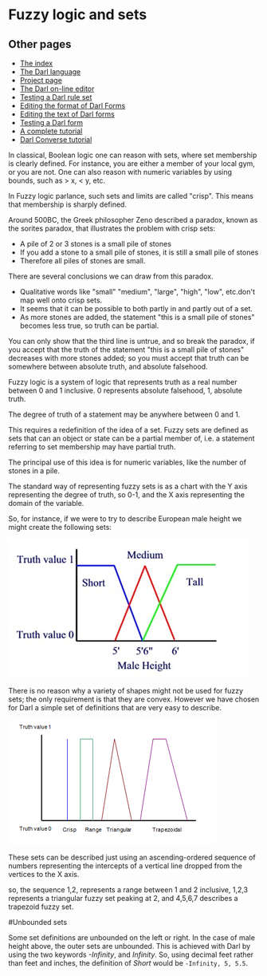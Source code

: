 ﻿Fuzzy logic and sets
====

## Other pages

+ [The index](index)
+ [The Darl language](darl)
+ [Project page](projectpage)
+ [The Darl on-line editor](darleditor)
+ [Testing a Darl rule set](darltest)
+ [Editing the format of Darl Forms](formeditor)
+ [Editing the text of Darl forms](languageeditor)
+ [Testing a Darl form](formtest)
+ [A complete tutorial](tutorial)
+ [Darl Converse tutorial](conversetutorial)


In classical, Boolean logic one can reason with sets, where set membership is clearly defined. 
For instance, you are either a member of your local gym, or you are not. 
One can also reason with numeric variables by using bounds, such as > x, < y, etc.

In Fuzzy logic parlance, such sets and limits are called "crisp". This means that membership is sharply defined.

Around 500BC, the Greek philosopher Zeno described a paradox, known as the sorites paradox, that illustrates the problem with crisp sets:

+ A pile of 2 or 3 stones is a small pile of stones
+ If you add a stone to a small pile of stones, it is still a small pile of stones
+ Therefore all piles of stones are small.

There are several conclusions we can draw from this paradox.

+ Qualitative words like "small" "medium", "large", "high", "low", etc.don't map well onto crisp sets.
+ It seems that it can be possible to both partly in and partly out of a set.
+ As more  stones are added, the statement "this is a small pile of stones" becomes less true, so truth can be partial.

You can only show that the third line is untrue, and so break the paradox, if you accept that the truth of the statement "this is a small pile of stones" decreases with more stones added; so you must accept that truth can be somewhere between absolute truth, and absolute falsehood.

Fuzzy logic is a system of logic that represents truth as a real number between 0 and 1 inclusive. 
0 represents absolute falsehood, 1, absolute truth.

The degree of truth of a statement may be anywhere between 0 and 1. 

This requires a redefinition of the idea of a set. Fuzzy sets are defined as sets that can an object or state can be a partial member of, i.e. a statement referring to set membership may have partial truth.

The principal use of this idea is for numeric variables, like the number of stones in a pile.

The standard way of representing fuzzy sets is as a chart with the Y axis representing the degree of truth, so 0-1, and the X axis representing the domain of the variable.

So, for instance, if we were to try to describe European male height we might create the following sets:

![fuzzy sets for height](Images/fuzzysetsheight.png)

There is no reason why a variety of shapes might not be used for fuzzy sets; the only requirement is that they are convex.
However we have chosen for Darl a simple set of definitions that are very easy to describe.

![fuzzy set types](Images/fuzzysettypes.png)

These sets can be described just using an ascending-ordered sequence of numbers representing the intercepts of a vertical line dropped from the vertices to the X axis.

so, the sequence 1,2, represents a range between 1 and 2 inclusive, 1,2,3 represents a triangular fuzzy set peaking at 2, and 4,5,6,7 describes a trapezoid fuzzy set.

#Unbounded sets

Some set definitions are unbounded on the left or right. In the case of male height above, the outer sets are unbounded.
This is achieved with Darl by using the two keywords _-Infinity_, and _Infinity_. 
So, using decimal feet rather than feet and inches, the definition of _Short_ would be ```-Infinity, 5, 5.5```.




